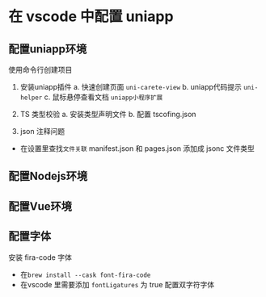 
# 在 vscode 中配置 uniapp

## 配置uniapp环境

使用命令行创建项目

1. 安装uniapp插件
	a. 快速创建页面 `uni-carete-view`
	b. uniapp代码提示 `uni-helper`
	c. 鼠标悬停查看文档 `uniapp小程序扩展`

2. TS 类型校验
	a. 安装类型声明文件
	b. 配置 tscofing.json
	
3. json 注释问题
 - 在设置里查找`文件关联` manifest.json 和 pages.json 添加成 jsonc 文件类型

## 配置Nodejs环境

## 配置Vue环境


## 配置字体
安装 fira-code 字体
- 在`brew install --cask font-fira-code`
- 在vscode 里需要添加 `fontLigatures` 为 true 配置双字符字体